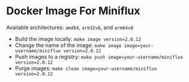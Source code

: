 Docker Image For Miniflux
=========================

Available architectures: `amd64`, `arm32v6`, and `arm64v8`

- Build the image locally: `make image version=2.0.12`
- Change the name of the image: `make image image=your-username/miniflux version=2.0.12`
- Push images to a registry: `make push image=your-username/miniflux version=2.0.12`
- Purge images: `make clean image=your-username/miniflux version=2.0.12`
